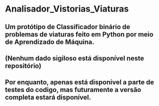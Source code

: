 # Analisador_Vistorias_Viaturas
## Um protótipo de  Classificador binário de problemas de viaturas feito em Python por meio de Aprendizado de Máquina.
## (Nenhum dado sigiloso está disponível neste repositório)
## Por enquanto, apenas está disponivel a parte de testes do codigo, mas futuramente a versão completa estará disponível.
